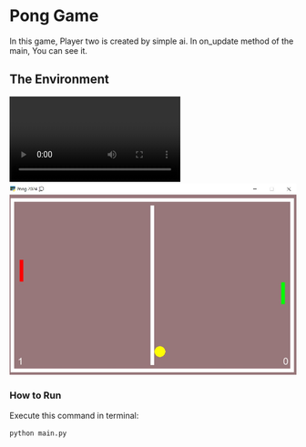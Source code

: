 # Pong Game

In this game, Player two is created by simple ai. In on_update method of the main, You can see it.

## The Environment
<video controls src="Rec 0053.mp4" title="Title"></video>
![alt text](<Screenshot 2024-04-09 151229.jpg>)
### How to Run
Execute this command in terminal: 
```
python main.py
```